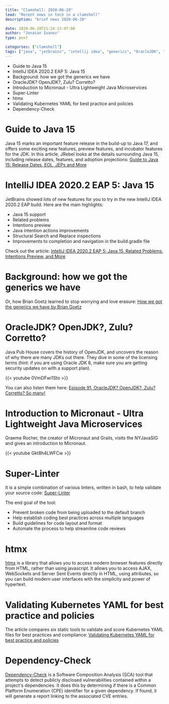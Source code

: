 ```yaml
---
title: "Clamshell: 2020-06-28"
lead: "Recent news in tech in a clamshell"
description: "brief news 2020-06-28"

date: 2020-06-28T21:24:13-07:00
author: "Jonatan Ivanov"
type: post

categories: ["clamshell"]
tags: ["java", "jetbrains", "intellij idea", "generics", "OracleJDK", "OpenJDK", "Zulu", "Corretto", "AdoptOpenJDK", "micronaut", "linter", "kubernetes", "security", "owasp"]
---
```


- Guide to Java 15
- IntelliJ IDEA 2020.2 EAP 5: Java 15
- Background: how we got the generics we have
- OracleJDK? OpenJDK?, Zulu? Corretto?
- Introduction to Micronaut - Ultra Lightweight Java Microservices
- Super-Linter
- htmx
- Validating Kubernetes YAML for best practice and policies
- Dependency-Check

<!--more-->

# Guide to Java 15

Java 15 marks an important feature release in the build-up to Java 17, and offers some exciting new features, preview features, and incubator features for the JDK. In this article, JRebel looks at the details surrounding Java 15, including release dates, features, and adoption projections: [Guide to Java 15: Release Dates, EOL, JEPs and More](https://www.jrebel.com/blog/guide-java-15)

# IntelliJ IDEA 2020.2 EAP 5: Java 15

JetBrains showed lots of new features for you to try in the new IntelliJ IDEA 2020.2 EAP build.
Here are the main highlights:

- Java 15 support
- Related problems
- Intentions preview
- Java intention actions improvements
- Structural Search and Replace inspections
- Improvements to completion and navigation in the build.gradle file

Check out the article: [IntelliJ IDEA 2020.2 EAP 5: Java 15, Related Problems, Intentions Preview, and More](https://blog.jetbrains.com/idea/2020/06/intellij-idea-2020-2-eap-5-java-15-related-problems-intentions-preview-and-more/)


# Background: how we got the generics we have
Or, how Brian Goetz learned to stop worrying and love erasure: [How we got the generics we have by Brian Goetz](https://cr.openjdk.java.net/~briangoetz/valhalla/erasure.html)

# OracleJDK? OpenJDK?, Zulu? Corretto?

Java Pub House covers the history of OpenJDK, and uncovers the reason of why there are many JDKs out there. They dive in some of the licensing terms (hint: if you are using Oracle JDK 8, make sure you are getting security updates on with a support plan).

{{< youtube 0VmDFwi1Sto >}}
<br>

You can also listen them here: [Episode 91. OracleJDK? OpenJDK?, Zulu? Corretto? So many!](https://javapubhouse.libsyn.com/episode-91-oraclejdk-openjdk-zulu-corretto-so-many)

# Introduction to Micronaut - Ultra Lightweight Java Microservices

Graeme Rocher, the creator of Micronaut and Grails, visits the NYJavaSIG and gives an introduction to Micronaut.

{{< youtube Gkt8h4LWFCw >}}
<br>

# Super-Linter

It is a simple combination of various linters, written in bash, to help validate your source code: [Super-Linter](https://github.com/github/super-linter)

The end goal of the tool:

- Prevent broken code from being uploaded to the default branch
- Help establish coding best practices across multiple languages
- Build guidelines for code layout and format
- Automate the process to help streamline code reviews

# htmx

[htmx](https://htmx.org/) is a library that allows you to access modern browser features directly from HTML, rather than using javascript. It allows you to access AJAX, WebSockets and Server Sent Events directly in HTML, using attributes, so you can build modern user interfaces with the simplicity and power of hypertext.

# Validating Kubernetes YAML for best practice and policies

The article compares six static tools to validate and score Kubernetes YAML files for best practices and compliance: [Validating Kubernetes YAML for best practice and policies](https://learnk8s.io/validating-kubernetes-yaml)

# Dependency-Check

[Dependency-Check](https://github.com/jeremylong/DependencyCheck) is a Software Composition Analysis (SCA) tool that attempts to detect publicly disclosed vulnerabilities contained within a project's dependencies. It does this by determining if there is a Common Platform Enumeration (CPE) identifier for a given dependency. If found, it will generate a report linking to the associated CVE entries.
